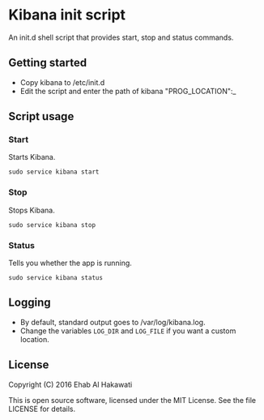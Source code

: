 Kibana init script 
=============================

An init.d shell script that provides start, stop and status commands.


Getting started
---------------

* Copy kibana to /etc/init.d 
* Edit the script and enter the path of kibana "PROG_LOCATION":_


Script usage
------------

### Start ###

Starts Kibana.

    sudo service kibana start

### Stop ###

Stops Kibana.

    sudo service kibana stop

### Status ###

Tells you whether the app is running.

    sudo service kibana status

Logging
-------

* By default, standard output goes to /var/log/kibana.log. 
* Change the variables `LOG_DIR` and `LOG_FILE` if you want a custom location.

License
-------

Copyright (C) 2016 Ehab Al Hakawati

This is open source software, licensed under the MIT License. See the
file LICENSE for details.